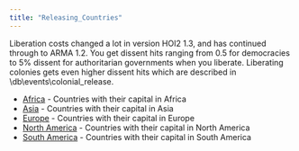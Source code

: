 ```yaml
---
title: "Releasing_Countries"
---
```


Liberation costs changed a lot in version HOI2 1.3, and has continued
through to ARMA 1.2. You get dissent hits ranging from 0.5 for
democracies to 5% dissent for authoritarian governments when you
liberate. Liberating colonies gets even higher dissent hits which are
described in \db\events\colonial_release.

-   [Africa](/Africa "Africa") - Countries with their capital in Africa
-   [Asia](/Asia "Asia") - Countries with their capital in Asia
-   [Europe](/Europe "Europe") - Countries with their capital in Europe
-   [North America](/North_America "North America") - Countries with
    their capital in North America
-   [South America](/South_America "South America") - Countries with
    their capital in South America

